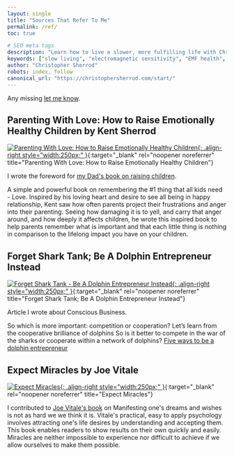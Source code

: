 ```yaml
---
layout: single
title: "Sources That Refer To Me"
permalink: /ref/
toc: true

# SEO meta tags
description: "Learn how to live a slower, more fulfilling life with Christopher Sherrod—writer, artist, and slow lifestyle advocate. Explore his core teachings on balance, health, creativity, and expat life."
keywords: ["slow living", "electromagnetic sensitivity", "EMF health", "fulfilling work", "digital nomad", "expat lifestyle", "creative entrepreneur", "Christopher Sherrod"]
author: "Christopher Sherrod"
robots: index, follow
canonical_url: "https://christophersherrod.com/start/"
---
```

Any missing [let me know](/hello/).

## Parenting With Love: How to Raise Emotionally Healthy Children by Kent Sherrod

[![Parenting With Love: How to Raise Emotionally Healthy Children](https://m.media-amazon.com/images/I/91-3kbL9eXL._SL1500_.jpg){: .align-right style="width:250px;" }]((https://amzn.to/45jUXSO)){:target="_blank" rel="noopener noreferrer" title="Parenting With Love: How to Raise Emotionally Healthy Children"}

I wrote the foreword for [my Dad's book on raising children](https://amzn.to/45jUXSO).

A simple and powerful book on remembering the #1 thing that all kids need - Love. Inspired by his loving heart and desire to see all being in happy relationship, Kent saw how often parents project their frustrations and anger into their parenting. Seeing how damaging it is to yell, and carry that anger around, and how deeply it affects children, he wrote this inspired book to help parents remember what is important and that each little thing is nothing in comparison to the lifelong impact you have on your children.

## Forget Shark Tank; Be A Dolphin Entrepreneur Instead

[![Forget Shark Tank - Be A Dolphin Entrepreneur Instead](https://socapglobal.com/wp-content/themes/socap/assets/img/logo-socap-black.svg){: .align-right style="width:250px;" }]((https://socapglobal.com/2017/08/forget-shark-tank-dolphin-entrepreneur-instead/)){:target="_blank" rel="noopener noreferrer" title="Forget Shark Tank; Be A Dolphin Entrepreneur Instead"}


Article I wrote about Conscious Business.

So which is more important: competition or cooperation?
Let’s learn from the cooperative brilliance of dolphins
So is it better to compete in the war of the sharks or cooperate within a network of dolphins?
[Five ways to be a dolphin entrepreneur](https://socapglobal.com/2017/08/forget-shark-tank-dolphin-entrepreneur-instead/)

## Expect Miracles by Joe Vitale

[![Expect Miracles](https://m.media-amazon.com/images/I/812TzsPoC9L._SL1500_.jpg){: .align-right style="width:250px;" }]((https://amzn.to/45jUXSO)){:target="_blank" rel="noopener noreferrer" title="Expect Miracles"}

I contributed to [Joe Vitale's book](https://amzn.to/45jUXSO) on Manifesting one's dreams and wishes is not as hard we we think it is. Vitale's practical, easy to apply psychology involves attracting one's life desires by understanding and accepting them. This book enables readers to show results on their own quickly and easily. Miracles are neither impossible to experience nor difficult to achieve if we allow ourselves to make them possible.